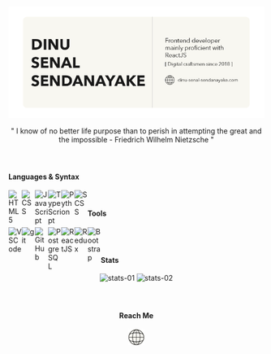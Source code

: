 [![Header](https://github.com/Dinu-Senal/Dinu-Senal/blob/main/images/GitHub-Image.png)][website]

<div align=center>
    " I know of no better life purpose than to perish in attempting the great and the impossible - Friedrich Wilhelm Nietzsche "
</div>

<br />

#

[website]: https://dinu-sendanayake.netlify.app/
[linkedin]: https://www.linkedin.com/in/dinu-senal-sendanayake-763234195/
[instagram]: https://www.instagram.com/dinu_senal/
[gmail]: dinusenal8@gmail.com

#### Languages & Syntax

<picture>
    <!-- html -->
    <source align="left" alt="HTML5" width="26px" media="(prefers-color-scheme: dark)" srcset="https://api.iconify.design/simple-icons:html5.svg?color=%23F8F7F1&height=26">
    <img align="left" alt="HTML5" width="26px" alt="Swaps between dark and light modes" src="https://api.iconify.design/simple-icons:html5.svg?color=%23191919&height=26">
</picture>
<picture>
    <!-- css -->
    <source align="left" alt="CSS" width="26px" media="(prefers-color-scheme: dark)" srcset="https://api.iconify.design/simple-icons:css3.svg?color=%23F8F7F1&height=26" >
    <img align="left" alt="CSS" width="26px" alt="Swaps between dark and light modes" src="https://api.iconify.design/simple-icons:css3.svg?color=%23191919&height=26" >
</picture>
<picture>
    <!-- javascript -->
    <source align="left" alt="JavaScript" width="26px" media="(prefers-color-scheme: dark)" srcset="https://api.iconify.design/simple-icons:javascript.svg?color=%23F8F7F1&height=26" >
    <img align="left" alt="JavaScript" width="26px" alt="Swaps between dark and light modes" src="https://api.iconify.design/simple-icons:javascript.svg?color=%23191919&height=26" >
</picture>
<picture>
    <!-- typescript -->
    <source align="left" alt="TypeScript" width="26px" media="(prefers-color-scheme: dark)" srcset="https://api.iconify.design/simple-icons:typescript.svg?color=%23F8F7F1&height=26" >
    <img align="left" alt="TypeScript" width="26px" alt="Swaps between dark and light modes" src="https://api.iconify.design/simple-icons:typescript.svg?color=%23191919&height=26" >
</picture>
<picture>
    <!-- python -->
    <source align="left" alt="Python" width="26px" media="(prefers-color-scheme: dark)" srcset="https://api.iconify.design/simple-icons:python.svg?color=%23F8F7F1&height=26" >
    <img align="left" alt="Python" width="26px" alt="Swaps between dark and light modes" src="https://api.iconify.design/simple-icons:python.svg?color=%23191919&height=26" >
</picture>
<picture>
    <!-- scss -->
    <source align="left" alt="SCSS" width="26px" media="(prefers-color-scheme: dark)" srcset="https://api.iconify.design/simple-icons:sass.svg?color=%23F8F7F1&height=26" >
    <img align="left" alt="SCSS" width="26px" alt="Swaps between dark and light modes" src="https://api.iconify.design/simple-icons:sass.svg?color=%23191919&height=26" >
</picture>

<br />

#### Tools

<picture>
    <!-- vscode -->
    <source align="left" alt="VSCode" width="26px" media="(prefers-color-scheme: dark)" srcset="https://api.iconify.design/simple-icons:visualstudiocode.svg?color=%23F8F7F1&height=26" >
    <img align="left" alt="VSCode" width="26px" alt="Swaps between dark and light modes" src="https://api.iconify.design/simple-icons:visualstudiocode.svg?color=%23191919&height=26" >
</picture>
<picture>
    <!-- git -->
    <source align="left" alt="git" width="26px" media="(prefers-color-scheme: dark)" srcset="https://api.iconify.design/simple-icons:git.svg?color=%23F8F7F1&height=26" >
    <img align="left" alt="git" width="26px" alt="Swaps between dark and light modes" src="https://api.iconify.design/simple-icons:git.svg?color=%23191919&height=26" >
</picture>
<picture>
    <!-- github -->
    <source align="left" alt="GitHub" width="26px" media="(prefers-color-scheme: dark)" srcset="https://api.iconify.design/simple-icons:github.svg?color=%23F8F7F1&height=26" >
    <img align="left" alt="GitHub" width="26px" alt="Swaps between dark and light modes" src="https://api.iconify.design/simple-icons:github.svg?color=%23191919&height=26" >
</picture>
<picture>
    <!-- postgresql -->
    <source align="left" alt="PostgreSQL" width="26px" media="(prefers-color-scheme: dark)" srcset="https://api.iconify.design/simple-icons:postgresql.svg?color=%23F8F7F1&height=26" >
    <img align="left" alt="PostgreSQL" width="26px" alt="Swaps between dark and light modes" src="https://api.iconify.design/simple-icons:postgresql.svg?color=%23191919&height=26" >
</picture>
<picture>
    <!-- reactjs -->
    <source align="left" alt="ReactJS" width="26px" media="(prefers-color-scheme: dark)" srcset="https://api.iconify.design/akar-icons:react-fill.svg?color=%23F8F7F1&height=26" >
    <img align="left" alt="ReactJS" width="26px" alt="Swaps between dark and light modes" src="https://api.iconify.design/akar-icons:react-fill.svg?color=%23191919&height=26" >
</picture>
<picture>
    <!-- redux -->
    <source align="left" alt="Redux" width="26px" media="(prefers-color-scheme: dark)" srcset="https://api.iconify.design/tabler:brand-redux.svg?color=%23F8F7F1&height=26" >
    <img align="left" alt="Redux" width="26px" alt="Swaps between dark and light modes" src="https://api.iconify.design/tabler:brand-redux.svg?color=%23191919&height=26" >
</picture>
<picture>
    <!-- bootstrap -->
    <source align="left" alt="Bootstrap" width="26px" media="(prefers-color-scheme: dark)" srcset="https://api.iconify.design/akar-icons:bootstrap-fill.svg?color=%23F8F7F1&height=26" >
    <img align="left" alt="Bootstrap" width="26px" alt="Swaps between dark and light modes" src="https://api.iconify.design/akar-icons:bootstrap-fill.svg?color=%23191919&height=26" >
</picture>

<br />

#

#### Stats

<div align="center">
    <img alt="stats-01" src="https://github-readme-stats.vercel.app/api?username=Dinu-Senal&show_icons=true&theme=graywhite" >
    <img alt="stats-02" src="https://github-readme-streak-stats.herokuapp.com/?user=Dinu-Senal&show_icons=true&theme=light" >
</div>

<br />

#

<div align="center">

#### Reach Me

<a href="https://dinu-sendanayake.netlify.app/" target="_blank">
    <img alt="https://dinu-sendanayake.netlify.app/" width="32px" src="https://github.com/Dinu-Senal/Dinu-Senal/blob/main/images/ReachMeLogo45.png" >
</a>